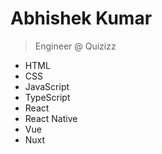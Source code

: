 # Abhishek Kumar

> Engineer @ Quizizz

- HTML
- CSS
- JavaScript
- TypeScript 
- React
- React Native
- Vue
- Nuxt

